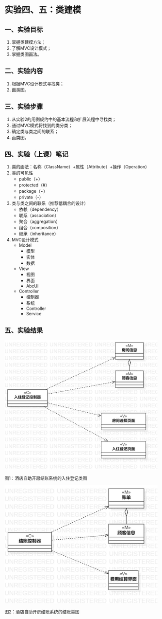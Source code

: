 # 实验四、五：类建模

## 一、实验目标
1. 掌握类建模方法；
2. 了解MVC设计模式；
3. 掌握类图画法。

## 二、实验内容
1. 根据MVC设计模式寻找类；
2. 画类图。

## 三、实验步骤
1. 从实验2的用例规约中的基本流程和扩展流程中寻找类；
2. 通过MVC模式将找到的类分类；
3. 确定类与类之间的联系；
4. 画类图。

## 四、实验（上课）笔记
1. 类的画法：名称（ClassName）+属性（Attribute）+操作（Operation）
2. 类的可见性
	- public（+）
	- protected（#）
	- package（~）
	- private（-）
3. 类与类之间的联系（推荐低耦合的设计）
	- 依赖（dependency）
	- 联系（association）
	- 聚合（aggregation）
	- 组合（composition）
	- 继承（inheritance）
4. MVC设计模式
    - Model
        - 模型
        - 实体
        - 数据
    - View
		- 视图
		- 界面
		- AbcUI
    - Controller
		- 控制器
		- 系统
		- Controller
		- Service

## 五、实验结果

![入住登记类图](./Lab4_ClassDiagram_Register.jpg)

图1：酒店自助开房结账系统的入住登记类图

![结账活动图](./Lab4_ClassDiagram_Check.jpg)

图2：酒店自助开房结账系统的结账类图